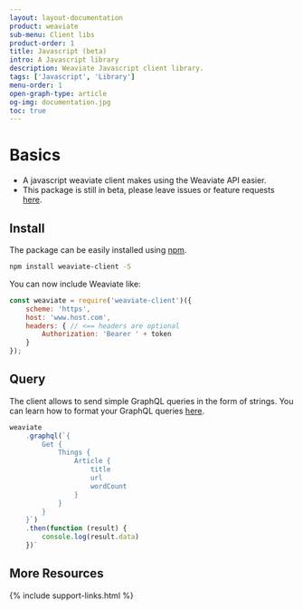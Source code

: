 ```yaml
---
layout: layout-documentation
product: weaviate
sub-menu: Client libs
product-order: 1
title: Javascript (beta)
intro: A Javascript library
description: Weaviate Javascript client library.
tags: ['Javascript', 'Library']
menu-order: 1
open-graph-type: article
og-img: documentation.jpg
toc: true
---
```


# Basics

- A javascript weaviate client makes using the Weaviate API easier.
- This package is still in beta, please leave issues or feature requests [here](https://github.com/semi-technologies/weaviate-javascript-client/issues).

## Install

The package can be easily installed using [npm](https://www.npmjs.com/package/weaviate-client).

```sh
npm install weaviate-client -S
```

You can now include Weaviate like:

```javascript
const weaviate = require('weaviate-client')({
    scheme: 'https',
    host: 'www.host.com',
    headers: { // <== headers are optional
        Authorization: 'Bearer ' + token
    }
});
```

## Query

The client allows to send simple GraphQL queries in the form of strings. You can learn how to format your GraphQL queries [here](../query-data/get.html#get-function).

```javascript
weaviate
    .graphql(`{
        Get {
            Things {
                Article {
                    title
                    url
                    wordCount
                }
            }
        }
    }`)
    .then(function (result) {
        console.log(result.data)
    })`
```

## More Resources

{% include support-links.html %}
